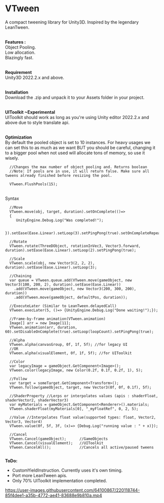 # VTween
 A compact tweening library for Unity3D. Inspired by the legendary LeanTween.  
 
 <br>**Features :** </br>
Object Pooling.  
Low allocation.  
Blazingly fast.

 <br>**Requirement**</br>
Unity3D 2022.2.x and above.  
 
 <br>**Installation**</br>
Download the .zip and unpack it to your Assets folder in your project.  

 <br>**UIToolkit ~Experimental**</br>
UIToolkit should work as long as you're using Unity editor 2022.2.x and above due to style translate api.  

<br>**Optimization**</br>
By default the pooled object is set to 10 instances. For heavy usages we can set this to as much as we want BUT you should be careful, changing it to a bigger pool when not used will allocate tons of memory, so use it wisely.  
```
  //Changes the max number of object pooling and. Returns boolean
  //Note: If pools are in use, it will return false. Make sure all tweens already finished before resizing the pool. 
  
  VTween.FlushPools(15);
```


 <br>Syntax</br>
```
  //Move
  VTween.move(obj, target, duration).setOnComplete(()=>
  {
     UnityEngine.Debug.Log("Was completed!");
                    
  }).setEase(Ease.Linear).setLoop(3).setPingPong(true).setOnCompleteRepeat(true);

  //Rotate
  VTween.rotate(ThreeDObject, rotationInVec3, Vector3.forward, duration).setEase(Ease.Linear).setLoop(2).setPingPong(true);
                
  //Scale
  VTween.scale(obj, new Vector3(2, 2, 2), duration).setEase(Ease.Linear).setLoop(3);

  //Chaining
  var queue = VTween.queue.add(VTween.move(gameObject, new Vector3(100, 200, 2), duration).setEase(Ease.Linear))
    .add(VTween.move(gameObject, new Vector3(200, 300, 200), duration))
    .add(VTween.move(gameObject, defaultPos, duration));

  //ExecuteLater (Similar to LeanTween.delayedCall)
  VTween.execLater(5, ()=> {UnityEngine.Debug.Log("Done waiting!");});
                
  //Frame-by-frame animation(VTween.animation)
  Image[] arr = new Image[11];
  VTween.animation(arr, duration, 60).setDisableOnComplete(true).setLoop(loopCount).setPingPong(true);
                
  //Alpha
  VTween.alpha(canvasGroup, 0f, 1f, 5f); //for legacy UI
  //OR
  VTween.alpha(visualElement, 0f, 1f, 5f); //for UIToolkit
                
  //Color
  var legacyImage = gameObject.GetComponent<Image>();
  VTween.color(legacyImage, new Color(0.2f, 0.1f, 0.2f, 1), 5);
                
  //Follow
  var target = someTarget.GetComponent<Transform>();
  VTween.follow(gameObject, target, new Vector3(0f, 0f, 0.1f), 5f);
                
  //ShaderProperty //Lerps or interpolates values (apis : shaderFloat, shaderVector2, shaderVector3)
  var myMaterials = gameObject.GetComponent<Renderer>().materials;
  VTween.shaderFloat(myMaterials[0], "_myFloatRef", 0, 2, 5); 
                
  //Value //Interpolates float value(supported types: float, Vector2, Vector3, Vector4)
  VTween.value(0f, 5f, 3f, (x)=> {Debug.Log("running value : " + x)});

  //Cancel
  VTween.Cancel(gameObject);      //GameObjects
  VTween.Cancel(visualElement);   //UIToolkit
  VTween.CancelAll();             //Cancels all active/paused tweens
                
```
 
 **ToDo:**  
 - CustomYieldInstruction. Currently uses it's own timing.  
 - Port more LeanTween apis.
 - Only 70% UIToolkit implementation completed. 

https://user-images.githubusercontent.com/64100867/220118744-85f4dee1-a35b-4772-ae41-83688e9b810a.mp4

